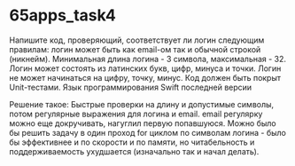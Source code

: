 # 65apps_task4

Напишите код, проверяющий, соответствует ли логин следующим правилам: логин может быть как email-ом так и обычной строкой (никнейм). Минимальная длина логина - 3 символа, максимальная - 32. Логин может состоять из латинских букв, цифр, минуса и точки. Логин не может начинаться на цифру, точку, минус. Код должен быть покрыт Unit-тестами. Язык программирования Swift последней версии

Решение такое:
Быстрые проверки на длину и допустимые символы, потом регулярные выражения для логина и email.
email регулярку можно еще докручивать, нагуглил первую попавшуюся.
Можно было бы решить задачу в один проход for циклом по символам логина - было бы эффективнее и по скорости и по памяти, но читабельность и поддерживаемость ухудшается (изначально так и начал делать).
